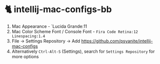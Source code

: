 # 🐈 intellij-mac-configs-bb

1. Mac Appearance - `Lucida Grande:11
1. Mac Color Scheme Font / Console Font - `Fira Code Retina:12 Linespacing:1.4`
1. File -> Settings Repository -> Add https://github.com/psyanite/intellij-mac-configs
1. Alternatively `Ctrl-Alt-S` (Settings), search for `Settings Repository` for more options
